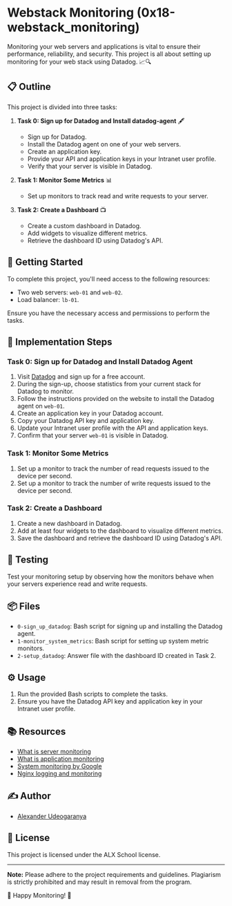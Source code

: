 # Webstack Monitoring (0x18-webstack_monitoring)

Monitoring your web servers and applications is vital to ensure their performance, reliability, and security. This project is all about setting up monitoring for your web stack using Datadog. 📈🔍

## 📋 Outline
This project is divided into three tasks:

1. **Task 0: Sign up for Datadog and Install datadog-agent** 🖋
   - Sign up for Datadog.
   - Install the Datadog agent on one of your web servers.
   - Create an application key.
   - Provide your API and application keys in your Intranet user profile.
   - Verify that your server is visible in Datadog.

2. **Task 1: Monitor Some Metrics** 📊
   - Set up monitors to track read and write requests to your server.

3. **Task 2: Create a Dashboard** 📺
   - Create a custom dashboard in Datadog.
   - Add widgets to visualize different metrics.
   - Retrieve the dashboard ID using Datadog's API.

## 🚀 Getting Started
To complete this project, you'll need access to the following resources:
- Two web servers: `web-01` and `web-02`.
- Load balancer: `lb-01`.

Ensure you have the necessary access and permissions to perform the tasks.

## 📝 Implementation Steps

### Task 0: Sign up for Datadog and Install Datadog Agent
1. Visit [Datadog](https://www.datadoghq.com/) and sign up for a free account.
2. During the sign-up, choose statistics from your current stack for Datadog to monitor.
3. Follow the instructions provided on the website to install the Datadog agent on `web-01`.
4. Create an application key in your Datadog account.
5. Copy your Datadog API key and application key.
6. Update your Intranet user profile with the API and application keys.
7. Confirm that your server `web-01` is visible in Datadog.

### Task 1: Monitor Some Metrics
1. Set up a monitor to track the number of read requests issued to the device per second.
2. Set up a monitor to track the number of write requests issued to the device per second.

### Task 2: Create a Dashboard
1. Create a new dashboard in Datadog.
2. Add at least four widgets to the dashboard to visualize different metrics.
3. Save the dashboard and retrieve the dashboard ID using Datadog's API.

## 🧪 Testing
Test your monitoring setup by observing how the monitors behave when your servers experience read and write requests.

## 📦 Files
- `0-sign_up_datadog`: Bash script for signing up and installing the Datadog agent.
- `1-monitor_system_metrics`: Bash script for setting up system metric monitors.
- `2-setup_datadog`: Answer file with the dashboard ID created in Task 2.

## ⚙️ Usage
1. Run the provided Bash scripts to complete the tasks.
2. Ensure you have the Datadog API key and application key in your Intranet user profile.

## 📚 Resources
- [What is server monitoring](https://www.datadoghq.com/blog/what-is-server-monitoring/)
- [What is application monitoring](https://www.datadoghq.com/blog/what-is-application-monitoring/)
- [System monitoring by Google](https://cloud.google.com/products/operations)
- [Nginx logging and monitoring](https://www.nginx.com/blog/nginx-log-monitoring-and-logging-best-practices/)

## ✍️ Author
- [Alexander Udeogaranya](https://github.com/Dr-dyrane/alx-system_engineering-devops/0x18-webstack_monitoring)

## 📄 License
This project is licensed under the ALX School license.

---

**Note:** Please adhere to the project requirements and guidelines. Plagiarism is strictly prohibited and may result in removal from the program.

🌟 Happy Monitoring! 🌟